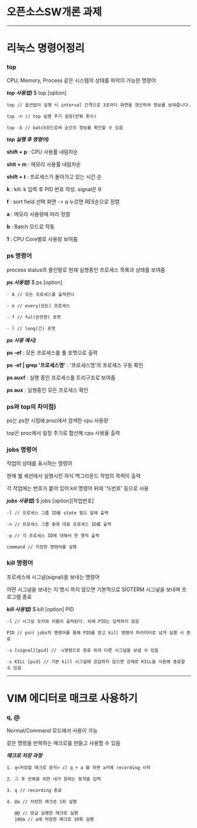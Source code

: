 # 오픈소스SW개론 과제
***

# 리눅스 명령어정리

### top

CPU, Memory, Process 같은 시스템의 상태를 파악이 가능한 명령어

***top 사용법)***
$ top [option]
```
top // 옵션없이 실행 시 interval 간격으로 3초마다 화면을 갱신하여 정보를 보여줍니다.

top -n // top 실행 주기 설정(반복 횟수)

top -b // batch모드로써 순간의 정보를 확인할 수 있음
```

***top 실행 후 명령어)***

**shift + p** : CPU 사용률 내림차순

**shit + m** : 메모리 사용률 내림차순

**shift + t** : 프로세스가 돌아가고 있는 시간 순

**k** : kill. k 입력 후 PID 번호 작성. signal은 9

**f** : sort field 선택 화면 -> q 누르면 RES순으로 정렬

**a** : 메모리 사용량에 따라 정렬

**b** : Batch 모드로 작동

**1** : CPU Core별로 사용량 보여줌

### ps 명령어

process status의 줄인말로
현재 실행중인 프로세스 목록과 상태를 보여줌


***ps 사용법)***
$ ps [option]
```
- A // 모든 프로세스를 출력한다

- e // every(모든) 프로세스

- f // ful(완전한) 포맷

- l // long(긴) 포맷
```

***ps 사용 예시)***


**ps -ef** : 모든 프로세스를 풀 포맷으로 출력

**ps -ef | grep '프로세스명'** : '프로세스명'의 프로세스 구동 확인

**ps auxf** : 실행 중인 프로세스를 트리구조로 보여줌

**ps aux** : 실행중인 모든 프로세스 확인



### ps와 top의 차이점)

ps는 ps한 시점에 proc에서 검색한 cpu 사용량

top은 proc에서 일정 주기로 합산해 cpu 사용율 출력



### jobs 명령어

작업의 상태를 표시하는 명령어

현재 쉘 세션에서 실행시킨 자식 백그라운드 작업의 목력이 출력

각 작업에는 번호가 붙어 있어 kill 명령어 뒤에 '%번호' 등으로 사용

***jobs 사용법)***
$ jobs [option][작업번호]
```
-l // 프로세스 그룹 ID를 state 필드 앞에 출력

-n // 프로세스 그룹 중에 대표 프로세스 ID를 출력

-p // 각 프로세스 ID에 대해서 한 행씩 출력

command // 지정한 명령어를 실행
```

### kill 명령어

프로세스에 시그널(signal)을 보내는 명령어

어떤 시그널을 보내는 지 명시 하지 않으면 기본적으로 SIGTERM 시그널을 보내며 프로그램 종료

***kill 사용법)***
$ kill [option] PID
```
-l // 시그널 숫자와 이름이 출력된다. 뒤에 PID는 입력하지 않음

PID // ps나 jobs의 명령어를 통해 PID를 얻고 kill 명령어 파라미터로 넘겨 실행 시 종료

-s [signal][pid] // -s명령으로 종료 외의 다른 시그널을 보낼 수 있음

-s KILL [pid] // 기본 kill 시그널에 응답하지 않으면 강제로 KILL을 사용해 종료할 수 있음

```

***


# VIM 에디터로 매크로 사용하기

### q, @

Normal/Command 모드에서 사용이 가능

같은 명령을 반복하는 매크로를 만들고 사용할 수 있음

***매크로 저장 과정***

```
1. q<저장할 매크로 문자> // q + a 를 하면 a키에 recording 시작

2. 그 후 반복을 위한 내가 원하는 동작을 입력

3. q // recording 종료

4. @a // 저장한 매크로 1회 실행

   @@ // 방금 실행한 매크로 실행
   10@a // a에 저장한 매크로 10회 실행
```





